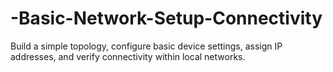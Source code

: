 # -Basic-Network-Setup-Connectivity
Build a simple topology, configure basic device settings, assign IP addresses, and verify connectivity within local networks.
